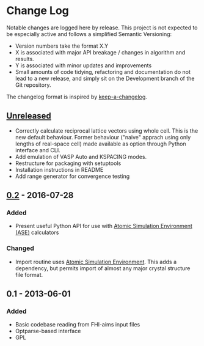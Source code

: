 # Change Log

Notable changes are logged here by release. This project is not
expected to be especially active and follows a simplified Semantic Versioning:

- Version numbers take the format X.Y
- X is associated with major API breakage / changes in algorithm and results.
- Y is associated with minor updates and improvements
- Small amounts of code tidying, refactoring and documentation do not
  lead to a new release, and simply sit on the Development branch of
  the Git repository.

The changelog format is inspired by [keep-a-changelog](https://github.com/olivierlacan/keep-a-changelog).

## [Unreleased]
- Correctly calculate reciprocal lattice vectors using whole
  cell. This is the new default behaviour. Former behaviour ("naive"
  apprach using only lengths of real-space cell) made available as
  option through Python interface and CLI.
- Add emulation of VASP Auto and KSPACING modes.
- Restructure for packaging with setuptools
- Installation instructions in README
- Add range generator for convergence testing

## [0.2] - 2016-07-28

### Added
- Present useful Python API for use with [Atomic Simulation Environment (ASE)](https://wiki.fysik.dtu.dk/ase/) calculators

### Changed
- Import routine uses [Atomic Simulation Environment](https://wiki.fysik.dtu.dk/ase/). This adds a
  dependency, but permits import of almost any major crystal structure
  file format.

## 0.1 - 2013-06-01

### Added
- Basic codebase reading from FHI-aims input files
- Optparse-based interface
- GPL

[Unreleased]: https://github.com/wmd-group/kgrid/compare/v0.2...HEAD
[0.2]: https://github.com/wmd-group/kgrid/compare/v0.1...v0.2

